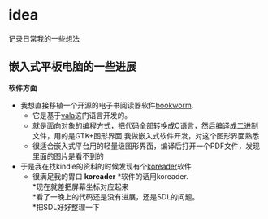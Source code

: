# idea
记录日常我的一些想法
## 嵌入式平板电脑的一些进展
**软件方面** <br> 
* 我想直接移植一个开源的电子书阅读器软件[bookworm](https://github.com/babluboy/bookworm).<br>
	* 它是基于[vala](https://github.com/GNOME/vala)这门语言开发的。<br>
	* 就是面向对象的编程方式，把代码全部转换成C语言，然后编译成二进制文件，用的是GTK+图形界面,我做嵌入式软件开发，对这个图形界面熟悉 
	* 很适合嵌入式平台用的轻量级图形界面，编译后打开一个PDF文件，发现里面的图片是看不到的
* 于是我在找kindle的资料的时候发现有个[koreader](https://github.com/koreader/koreader)软件
	* 很满足我的胃口
**koreader**
*软件的话用koreader.<br>
*现在就差把屏幕坐标对应起来<br>
*看了一晚上的代码还是没有进展，还是SDL的问题。<br>
*把SDL好好整理一下<br>

